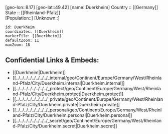 ﻿---
location: [49.42,8.17] 
mapzoom: [7,12] 
mapmarker: city 
type: City
tags:
- geo/City


SpocWebEntityId: 29936
isDeleted: false
confidential: public

---
[geo-lon::8.17] 
[geo-lat::49.42] 
[name::Duerkheim] 
Country :: [[Germany]]  
State :: [[Rheinland-Pfalz]]  
[Population::] 
[Unknown::] 


```leaflet
id: Duerkheim
coordinates: [[Duerkheim]] 
markerFile: [[Duerkheim]] 
defaultZoom: 11 
maxZoom: 18
```


## Confidential Links & Embeds: 
- [[Duerkheim|Duerkheim]]  
- [[../../../../../../../../_internal/geo/Continent/Europe/Germany/West/Rheinland-Pfalz/City/Duerkheim.internal|Duerkheim.internal]] 
- [[../../../../../../../../_protect/geo/Continent/Europe/Germany/West/Rheinland-Pfalz/City/Duerkheim.protect|Duerkheim.protect]] 
- [[../../../../../../../../_private/geo/Continent/Europe/Germany/West/Rheinland-Pfalz/City/Duerkheim.private|Duerkheim.private]] 
- [[../../../../../../../../_personal/geo/Continent/Europe/Germany/West/Rheinland-Pfalz/City/Duerkheim.personal|Duerkheim.personal]] 
- [[../../../../../../../../_secret/geo/Continent/Europe/Germany/West/Rheinland-Pfalz/City/Duerkheim.secret|Duerkheim.secret]] 
